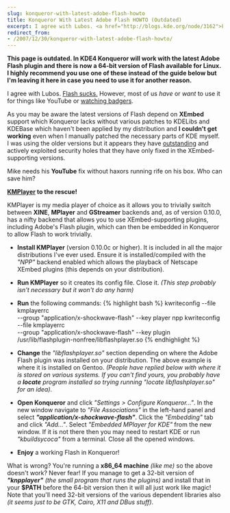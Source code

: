 ```yaml
---
slug: konqueror-with-latest-adobe-flash-howto
title: Konqueror With Latest Adobe Flash HOWTO (Outdated)
excerpt: I agree with Lubos. <a href="http://blogs.kde.org/node/3162">Flash sucks</a>. However, most of us have or want to use it for things like YouTube or <a href="http://weebls-stuff.com/toons/badgers/">watching badgers</a>.
redirect_from:
- /2007/12/30/konqueror-with-latest-adobe-flash-howto/
---
```

**This page is outdated. In KDE4 Konqueror will work with the latest Adobe Flash plugin and there is now a 64-bit version of Flash available for Linux. I highly recommend you use one of these instead of the guide below but I'm leaving it here in case you need to use it for another reason.**

I agree with Lubos. [Flash sucks.](http://blogs.kde.org/node/3162) However, most of us _have_ or _want_ to use it for things like YouTube or [watching badgers](http://weebls-stuff.com/toons/badgers/).

As you may be aware the latest versions of Flash depend on **XEmbed** support which Konqueror lacks without various patches to KDELibs and KDEBase which haven't been applied by my distribution and **I couldn't get working** even when I manually patched the necessary parts of KDE myself. I was using the older versions but it appears they have [outstanding](http://www.adobe.com/support/security/bulletins/apsb07-20.html) and actively exploited security holes that they have only fixed in the XEmbed-supporting versions.

Mike needs his **YouTube** fix without haxors running rife on his box. Who can save him?

**[KMPlayer](https://apps.kde.org/kmplayer/) to the rescue!**

KMPlayer is my media player of choice as it allows you to trivially switch between **XINE**, **MPlayer** and **GStreamer** backends and, as of version 0.10.0, has a nifty backend that allows you to use XEmbed-supporting plugins, including Adobe's Flash plugin, which can then be embedded in Konqueror to allow Flash to work trivially.

* **Install KMPlayer** (version 0.10.0c or higher). It is included in all the major distributions I've ever used. Ensure it is installed/compiled with the _"NPP"_ backend enabled which allows the playback of Netscape XEmbed plugins (this depends on your distribution).

* **Run KMPlayer** so it creates its config file. Close it. _(This step probably isn't necessary but it won't do any harm)_

* **Run** the following commands:
{% highlight bash %}
kwriteconfig --file kmplayerrc \
  --group "application/x-shockwave-flash" --key player npp
kwriteconfig --file kmplayerrc \
  --group "application/x-shockwave-flash" --key plugin \
  /usr/lib/flashplugin-nonfree/libflashplayer.so
{% endhighlight %}

* **Change** the _"libflashplayer.so"_ section depending on where the Adobe Flash plugin was installed on your distribution. The above example is where it is installed on Gentoo. _(People have replied below with where it is stored on various systems. If you can't find yours, you probably have a **locate** program installed so trying running "locate libflashplayer.so" for an idea)_.

* **Open Konqueror** and click _"Settings > Configure Konqueror..."_. In the new window navigate to _"File Associations"_ in the left-hand panel and select **_"application/x-shockwave-flash"_**. Click the _"Embedding"_ tab and click _"Add..."_. Select _"Embedded MPlayer for KDE"_ from the new window. If it is not there then you may need to restart KDE or run _"kbuildsycoca"_ from a terminal. Close all the opened windows.

* **Enjoy** a working Flash in Konqueror!

What is wrong? You're running a **x86_64 machine** _(like me)_ so the above doesn't work? Never fear! If you manage to get a 32-bit version of **_"knpplayer"_** _(the small program that runs the plugins)_ and install that in your **$PATH** before the 64-bit version then it will all just work like magic! Note that you'll need 32-bit versions of the various dependent libraries also _(it seems just to be GTK, Cairo, X11 and DBus stuff)_.
